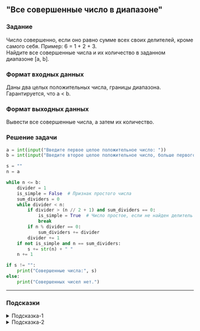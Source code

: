 ## "Все совершенные число в диапазоне"

### Задание

Число совершенно, если оно равно сумме всех своих делителей, кроме самого себя. Пример: 6 = 1 + 2 + 3. \
Найдите все совершенные числа и их количество в заданном диапазоне [a, b].

### Формат входных данных

Даны два целых положительных числа, границы диапазона. Гарантируется, что a < b.

### Формат выходных данных

Вывести все совершенные числа, а затем их количество.

### Решение задачи

```python
a = int(input("Введите первое целое положительное число: "))
b = int(input("Введите второе целое положительное число, больше первого: "))

s = ""
n = a

while n <= b:
    divider = 1
    is_simple = False  # Признак простого числа
    sum_dividers = 0
    while divider < n:
        if divider > (n // 2 + 1) and sum_dividers == 0:
            is_simple = True  # Число простое, если не найден делитель от 1 до n //2 +1
            break
        if n % divider == 0:
            sum_dividers += divider
        divider += 1
    if not is_simple and n == sum_dividers:
        s += str(n) + " "
    n += 1

if s != "":
    print("Совершенные числа:", s)
else:
    print("Совершенных чисел нет.")
```

---

### Подсказки
<details>
<summary>Подсказка-1</summary>
Для решения задачи вам понадобятся вложенные циклы.

```python
while ...:  # внешний цикл
    while ...:  # внутренний цикл
        ...
```
Внешний цикл будет перебирать числа из диапазона, а внутренний проверять, является ли число совершенным.
</details>

<details>
<summary>Подсказка-2</summary>
Для проверки числа на совершенность, воспользуйтесь решение предыдущей задачи "Совершенное число".
</details>
